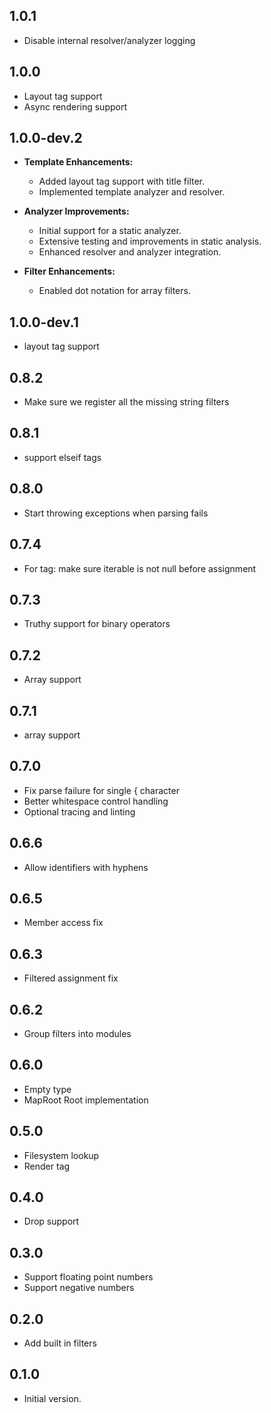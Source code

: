 ## 1.0.1
- Disable internal resolver/analyzer logging

## 1.0.0
- Layout tag support
- Async rendering support

## 1.0.0-dev.2
- **Template Enhancements:**
  - Added layout tag support with title filter.
  - Implemented template analyzer and resolver.

- **Analyzer Improvements:**
  - Initial support for a static analyzer.
  - Extensive testing and improvements in static analysis.
  - Enhanced resolver and analyzer integration.

- **Filter Enhancements:**
  - Enabled dot notation for array filters.

## 1.0.0-dev.1
- layout tag support

## 0.8.2
- Make sure we register all the missing string filters
  
## 0.8.1
- support elseif tags

## 0.8.0
- Start throwing exceptions when parsing fails

## 0.7.4
- For tag: make sure iterable is not null before assignment
 
## 0.7.3
- Truthy support for binary operators
 
 ## 0.7.2
- Array support
 
## 0.7.1
- array support

## 0.7.0
- Fix parse failure for single { character
- Better whitespace control handling
- Optional tracing and linting

## 0.6.6

- Allow identifiers with hyphens

## 0.6.5

- Member access fix
  
## 0.6.3

- Filtered assignment fix

## 0.6.2

- Group filters into modules 

## 0.6.0

- Empty type
- MapRoot Root implementation
  
## 0.5.0

- Filesystem lookup
- Render tag
  
## 0.4.0

- Drop support

## 0.3.0

- Support floating point numbers
- Support negative numbers

## 0.2.0

- Add built in filters
## 0.1.0

- Initial version.
